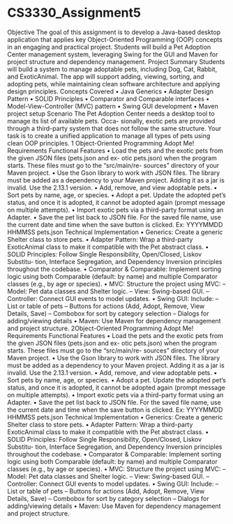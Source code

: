 # CS3330_Assignment5

Objective
The goal of this assignment is to develop a Java-based desktop application that applies
key Object-Oriented Programming (OOP) concepts in an engaging and practical project.
Students will build a Pet Adoption Center management system, leveraging Swing for the
GUI and Maven for project structure and dependency management.
Project Summary
Students will build a system to manage adoptable pets, including Dog, Cat, Rabbit, and
ExoticAnimal. The app will support adding, viewing, sorting, and adopting pets, while
maintaining clean software architecture and applying design principles.
Concepts Covered
• Java Generics
• Adapter Design Pattern
• SOLID Principles
• Comparator and Comparable interfaces
• Model-View-Controller (MVC) pattern
• Swing GUI development
• Maven project setup
Scenario
The Pet Adoption Center needs a desktop tool to manage its list of available pets. Occa-
sionally, exotic pets are provided through a third-party system that does not follow the
same structure. Your task is to create a unified application to manage all types of pets
using clean OOP principles.
1
Object-Oriented Programming Adopt Me!
Requirements
Functional Features
• Load the pets and the exotic pets from the given JSON files (pets.json and ex-
otic pets.json) when the program starts. These files must go to the “src/main/re-
sources” directory of your Maven project.
• Use the Gson library to work with JSON files. The library must be added as a
dependency to your Maven project. Adding it as a jar is invalid. Use the 2.13.1
version.
• Add, remove, and view adoptable pets.
• Sort pets by name, age, or species.
• Adopt a pet. Update the adopted pet’s status, and once it is adopted, it cannot be
adopted again (prompt message on multiple attempts).
• Import exotic pets via a third-party format using an Adapter.
• Save the pet list back to JSON file. For the saved file name, use the current date
and time when the save button is clicked. Ex: YYYYMMDD HHMMSS pets.json
Technical Implementation
• Generics: Create a generic Shelter<T extends Pet> class to store pets.
• Adapter Pattern: Wrap a third-party ExoticAnimal class to make it compatible
with the Pet abstract class.
• SOLID Principles: Follow Single Responsibility, Open/Closed, Liskov Substitu-
tion, Interface Segregation, and Dependency Inversion principles throughout the
codebase.
• Comparator & Comparable: Implement sorting logic using both Comparable
(default: by name) and multiple Comparator classes (e.g., by age or species).
• MVC: Structure the project using MVC:
– Model: Pet data classes and Shelter logic.
– View: Swing-based GUI.
– Controller: Connect GUI events to model updates.
• Swing GUI: Include:
– List or table of pets
– Buttons for actions (Add, Adopt, Remove, View Details, Save)
– Combobox for sort by category selection
– Dialogs for adding/viewing details
• Maven: Use Maven for dependency management and project structure.
2Object-Oriented Programming Adopt Me!
Requirements
Functional Features
• Load the pets and the exotic pets from the given JSON files (pets.json and ex-
otic pets.json) when the program starts. These files must go to the “src/main/re-
sources” directory of your Maven project.
• Use the Gson library to work with JSON files. The library must be added as a
dependency to your Maven project. Adding it as a jar is invalid. Use the 2.13.1
version.
• Add, remove, and view adoptable pets.
• Sort pets by name, age, or species.
• Adopt a pet. Update the adopted pet’s status, and once it is adopted, it cannot be
adopted again (prompt message on multiple attempts).
• Import exotic pets via a third-party format using an Adapter.
• Save the pet list back to JSON file. For the saved file name, use the current date
and time when the save button is clicked. Ex: YYYYMMDD HHMMSS pets.json
Technical Implementation
• Generics: Create a generic Shelter<T extends Pet> class to store pets.
• Adapter Pattern: Wrap a third-party ExoticAnimal class to make it compatible
with the Pet abstract class.
• SOLID Principles: Follow Single Responsibility, Open/Closed, Liskov Substitu-
tion, Interface Segregation, and Dependency Inversion principles throughout the
codebase.
• Comparator & Comparable: Implement sorting logic using both Comparable
(default: by name) and multiple Comparator classes (e.g., by age or species).
• MVC: Structure the project using MVC:
– Model: Pet data classes and Shelter logic.
– View: Swing-based GUI.
– Controller: Connect GUI events to model updates.
• Swing GUI: Include:
– List or table of pets
– Buttons for actions (Add, Adopt, Remove, View Details, Save)
– Combobox for sort by category selection
– Dialogs for adding/viewing details
• Maven: Use Maven for dependency management and project structure.
